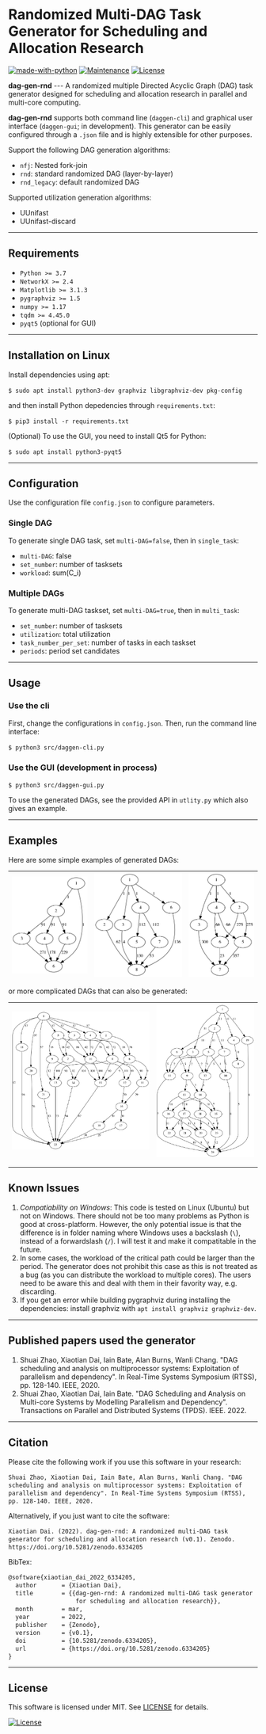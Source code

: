 # Randomized Multi-DAG Task Generator for Scheduling and Allocation Research

[![made-with-python](https://img.shields.io/badge/Made%20with-Python-1f425f.svg)](https://www.python.org/)
[![Maintenance](https://img.shields.io/badge/Maintained%3F-yes-green.svg)](https://GitHub.com/Naereen/StrapDown.js/graphs/commit-activity)
[![License](http://img.shields.io/:license-mit-blue.svg)](http://badges.mit-license.org)

**dag-gen-rnd** --- A randomized multiple Directed Acyclic Graph (DAG) task generator designed for scheduling and allocation research in parallel and multi-core computing. 

**dag-gen-rnd** supports both command line (`daggen-cli`) and graphical user interface (`daggen-gui`; in development). This generator can be easily configured through a `.json` file and is highly extensible for other purposes.

Support the following DAG generation algorithms:

- `nfj`: Nested fork-join
- `rnd`: standard randomized DAG (layer-by-layer)
- `rnd_legacy`: default randomized DAG

Supported utilization generation algorithms:

- UUnifast
- UUnifast-discard

---

## Requirements

- `Python >= 3.7`
- `NetworkX >= 2.4`
- `Matplotlib >= 3.1.3`
- `pygraphviz >= 1.5`
- `numpy >= 1.17`
- `tqdm >= 4.45.0`
- `pyqt5` (optional for GUI)

---

## Installation on Linux

Install dependencies using apt:

`$ sudo apt install python3-dev graphviz libgraphviz-dev pkg-config`

and then install Python depedencies through `requirements.txt`:

`$ pip3 install -r requirements.txt`

(Optional) To use the GUI, you need to install Qt5 for Python:

`$ sudo apt install python3-pyqt5`

---

## Configuration

Use the configuration file `config.json` to configure parameters.

### Single DAG

To generate single DAG task, set `multi-DAG=false`, then in `single_task`:

- `multi-DAG`: false
- `set_number`: number of tasksets
- `workload`: sum(C_i)

### Multiple DAGs

To generate multi-DAG taskset, set `multi-DAG=true`, then in `multi_task`:

- `set_number`: number of tasksets
- `utilization`: total utilization
- `task_number_per_set`: number of tasks in each taskset
- `periods`: period set candidates

---

## Usage

### Use the cli

First, change the configurations in `config.json`. Then, run the command line interface:

`$ python3 src/daggen-cli.py`


### Use the GUI (development in process)

`$ python3 src/daggen-gui.py`

To use the generated DAGs, see the provided API in `utlity.py` which also gives an example.

---

## Examples

Here are some simple examples of generated DAGs:

|![](doc/example_1.png)|![](doc/example_2.png)|![](doc/example_3.png)|
|--|--|--|

or more complicated DAGs that can also be generated:

|![](doc/example_4.png)|![](doc/example_5.png)|
|--|--|

---

## Known Issues

1. *Compatiability on Windows*: This code is tested on Linux (Ubuntu) but not on Windows. There should not be too many problems as Python is good at cross-platform. However, the only potential issue is that the difference is in folder naming where Windows uses a backslash (`\`), instead of a forwardslash (`/`). I will test it and make it compatitable in the future. 
2. In some cases, the workload of the critical path could be larger than the period. The generator does not prohibit this case as this is not treated as a bug (as you can distribute the workload to multiple cores). The users need to be aware this and deal with them in their favority way, e.g. discarding.
3. If you get an error while building pygraphviz during installing the dependencies: install graphviz with `apt install graphviz graphviz-dev`.

---

## Published papers used the generator

1. Shuai Zhao, Xiaotian Dai, Iain Bate, Alan Burns, Wanli Chang. "DAG scheduling and analysis on multiprocessor systems: Exploitation of parallelism and dependency". In Real-Time Systems Symposium (RTSS), pp. 128-140. IEEE, 2020.
2. Shuai Zhao, Xiaotian Dai, Iain Bate. "DAG Scheduling and Analysis on Multi-core Systems by Modelling Parallelism and Dependency". Transactions on Parallel and Distributed Systems (TPDS). IEEE. 2022.

---

## Citation

Please cite the following work if you use this software in your research: 

```
Shuai Zhao, Xiaotian Dai, Iain Bate, Alan Burns, Wanli Chang. "DAG scheduling and analysis on multiprocessor systems: Exploitation of parallelism and dependency". In Real-Time Systems Symposium (RTSS), pp. 128-140. IEEE, 2020.
```

Alternatively, if you just want to cite the software:

```
Xiaotian Dai. (2022). dag-gen-rnd: A randomized multi-DAG task generator for scheduling and allocation research (v0.1). Zenodo. https://doi.org/10.5281/zenodo.6334205
```

BibTex:

```
@software{xiaotian_dai_2022_6334205,
  author       = {Xiaotian Dai},
  title        = {{dag-gen-rnd: A randomized multi-DAG task generator 
                   for scheduling and allocation research}},
  month        = mar,
  year         = 2022,
  publisher    = {Zenodo},
  version      = {v0.1},
  doi          = {10.5281/zenodo.6334205},
  url          = {https://doi.org/10.5281/zenodo.6334205}
}
```

---

## License

This software is licensed under MIT. See [LICENSE](LICENSE) for details.

[![License](http://img.shields.io/:license-mit-blue.svg?style=flat-square)](http://badges.mit-license.org)
